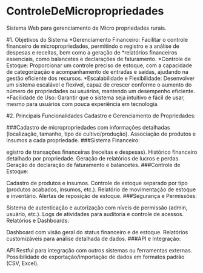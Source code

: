# ControleDeMicropropriedades
Sistema Web para gerenciamento de Micro propriedades rurais.

#1. Objetivos do Sistema
*Gerenciamento Financeiro: Facilitar o controle financeiro de micropropriedades, permitindo o registro e a análise de despesas e receitas, bem como a geração de *relatórios financeiros essenciais, como balancetes e declarações de faturamento.
*Controle de Estoque: Proporcionar um controle preciso de estoque, com a capacidade de categorização e acompanhamento de entradas e saídas, ajudando na gestão eficiente dos recursos.
*Escalabilidade e Flexibilidade: Desenvolver um sistema escalável e flexível, capaz de crescer conforme o aumento do número de propriedades ou usuários, mantendo um desempenho eficiente.
*Facilidade de Uso: Garantir que o sistema seja intuitivo e fácil de usar, mesmo para usuários com pouca experiência em tecnologia.

#2. Principais Funcionalidades
Cadastro e Gerenciamento de Propriedades:

###Cadastro de micropropriedades com informações detalhadas (localização, tamanho, tipo de cultivo/produção).
Associação de produtos e insumos a cada propriedade.
###Sistema Financeiro:

egistro de transações financeiras (receitas e despesas).
Histórico financeiro detalhado por propriedade.
Geração de relatórios de lucros e perdas.
Geração de declaração de faturamento e balancetes.
###Controle de Estoque:

Cadastro de produtos e insumos.
Controle de estoque separado por tipo (produtos acabados, insumos, etc.).
Relatório de movimentação de estoque e inventário.
Alertas de reposição de estoque.
###Segurança e Permissões:

Sistema de autenticação e autorização com níveis de permissão (admin, usuário, etc.).
Logs de atividades para auditoria e controle de acessos.
Relatórios e Dashboards:

Dashboard com visão geral do status financeiro e de estoque.
Relatórios customizáveis para análise detalhada de dados.
###API e Integração:

API Restful para integração com outros sistemas ou ferramentas externas.
Possibilidade de exportação/importação de dados em formatos padrão (CSV, Excel).
